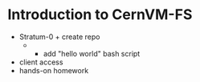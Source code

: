 # Introduction to CernVM-FS

- Stratum-0 + create repo
	- + add "hello world" bash script
- client access
- hands-on homework
